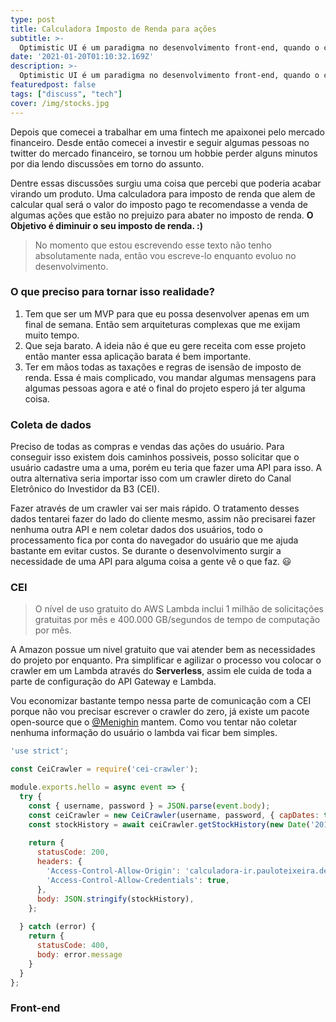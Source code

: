```yaml
---
type: post
title: Calculadora Imposto de Renda para ações
subtitle: >-
  Optimistic UI é um paradigma no desenvolvimento front-end, quando o cliente faz uma solicitação a API atualizamos a interface do usuário de forma otimista, presumindo que a solicitaçào será bem-sucedida.
date: '2021-01-20T01:10:32.169Z'
description: >-
  Optimistic UI é um paradigma no desenvolvimento front-end, quando o cliente faz uma solicitação a API atualizamos a interface do usuário de forma otimista, presumindo que a solicitaçào será bem-sucedida.
featuredpost: false
tags: ["discuss", "tech"]
cover: /img/stocks.jpg
---
```


Depois que comecei a trabalhar em uma fintech me apaixonei pelo mercado financeiro. Desde então comecei a investir e seguir algumas pessoas no twitter do mercado financeiro, se tornou um hobbie perder alguns minutos por dia lendo discussões em torno do assunto.

Dentre essas discussões surgiu uma coisa que percebi que poderia acabar virando um produto. Uma calculadora para imposto de renda que alem de calcular qual será o valor do imposto pago te recomendasse a venda de algumas ações que estão no prejuizo para abater no imposto de renda. **O Objetivo é diminuir o seu imposto de renda. :)**

> No momento que estou escrevendo esse texto não tenho absolutamente nada, então vou escreve-lo enquanto evoluo no desenvolvimento.

### O que preciso para tornar isso realidade? 

1. Tem que ser um MVP para que eu possa desenvolver apenas em um final de semana. Então sem arquiteturas complexas que me exijam muito tempo.
2. Que seja barato. A ideia não é que eu gere receita com esse projeto então manter essa aplicação barata é bem importante.
3. Ter em mãos todas as taxações e regras de isensão de imposto de renda. Essa é mais complicado, vou mandar algumas mensagens para algumas pessoas agora e até o final do projeto espero já ter alguma coisa.

### Coleta de dados

Preciso de todas as compras e vendas das ações do usuário. Para conseguir isso existem dois caminhos possiveis, posso solicitar que o usuário cadastre uma a uma, porém eu teria que fazer uma API para isso. A outra alternativa seria importar isso com um crawler direto do Canal Eletrônico do Investidor da B3 (CEI).

Fazer através de um crawler vai ser mais rápido. O tratamento desses dados tentarei fazer do lado do cliente mesmo, assim não precisarei fazer nenhuma outra API e nem coletar dados dos usuários, todo o processamento fica por conta do navegador do usuário que me ajuda bastante em evitar custos. Se durante o desenvolvimento surgir a necessidade de uma API para alguma coisa a gente vê o que faz. 😃

### CEI

> O nível de uso gratuito do AWS Lambda inclui 1 milhão de solicitações gratuitas por mês e 400.000 GB/segundos de tempo de computação por mês.

A Amazon possue um nivel gratuito que vai atender bem as necessidades do projeto por enquanto. Pra simplificar e agilizar o processo vou colocar o crawler em um Lambda através do **Serverless**, assim ele cuida de toda a parte de configuração do API Gateway e Lambda.

Vou economizar bastante tempo nessa parte de comunicação com a CEI porque não vou precisar escrever o crawler do zero, já existe um pacote open-source que o [@Menighin](https://github.com/Menighin/cei-crawler) mantem. Como vou tentar não coletar nenhuma informação do usuário o lambda vai ficar bem simples.

```js
'use strict';

const CeiCrawler = require('cei-crawler');

module.exports.hello = async event => {
  try {
    const { username, password } = JSON.parse(event.body);
    const ceiCrawler = new CeiCrawler(username, password, { capDates: true });
    const stockHistory = await ceiCrawler.getStockHistory(new Date('2010-01-01'), new Date());
  
    return {
      statusCode: 200,
      headers: {
        'Access-Control-Allow-Origin': 'calculadora-ir.pauloteixeira.dev',
        'Access-Control-Allow-Credentials': true,
      },
      body: JSON.stringify(stockHistory),
    };
    
  } catch (error) {
    return {
      statusCode: 400,
      body: error.message
    }
  }  
};
```

### Front-end